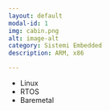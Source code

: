 ```yaml
---
layout: default
modal-id: 1
img: cabin.png
alt: image-alt
category: Sistemi Embedded
description: ARM, x86

---
```


 - Linux
 - RTOS
 - Baremetal
